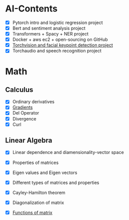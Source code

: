 # AI-Contents

- [x] Pytorch intro and logistic regression project
- [x] Bert and sentiment analysis project
- [x] Transformers + Spacy + NER project
- [x] Docker + aws ec2 + open-sourcing on GitHub
- [x] [Torchvision and facial keypoint detection project](https://drive.google.com/file/d/1774_WiXiq51jSJp9XzAr9sg4ECnfg4NV/view?usp=sharing)
- [x] Torchaudio and speech recognition project

# Math

## Calculus

- [x] Ordinary derivatives
- [x] [Gradients](https://drive.google.com/file/d/14p3M_E7qmIfK9xAu1CTU6VcDExXNPv6S/view?usp=sharing)
- [x] Del Operator
- [x] Divergence
- [x] Curl

## Linear Algebra

- [x] Linear dependence and diamensionality-vector space
- [x] Properties of matrices
- [x] Eigen values and Eigen vectors
- [x] Different types of matrices and properties
- [x] Cayley-Hamilton theorem
- [x] Diagonalization of matrix
- [x] [Functions of matrix](https://drive.google.com/file/d/1CF3pVG-KLD9tCGQoZisstsdYhQWUslLM/view?usp=sharing)


